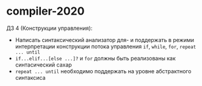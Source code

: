 # compiler-2020

ДЗ 4 (Конструкции управления):

* Написать синтаксический анализатор для- и поддержать в режими интерпретации конструкции потока управления `if`, `while`, `for`, `repeat ... until`
* `if...elif...[else ...]?` и `for` должны быть реализованы как синтасический сахар
* `repeat ... until` необходимо поддержать на уровне абстрактного синтаксиса
